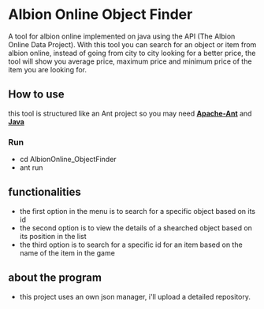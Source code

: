 # Albion Online Object Finder
A tool for albion online implemented on java using the API (The Albion Online Data Project). With this tool you can search for an object or item from albion online, instead of going from city to city looking for a better price, the tool will show you average price, maximum price and minimum price of the item you are looking for.

## How to use
this tool is structured like an Ant project so you may need [**Apache-Ant**](https://ant.apache.org/bindownload.cgi) and [**Java**](https://www.java.com/en/)

### Run
  - cd AlbionOnline_ObjectFinder
  - ant run

## functionalities
- the first option in the menu is to search for a specific object based on its id
- the second option is to view the details of a shearched object based on its position in the list
- the third option is to search for a specific id for an item based on the name of the item in the game

## about the program
- this project uses an own json manager, i'll upload a detailed repository. 
